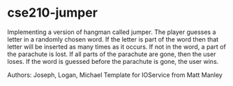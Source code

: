 # cse210-jumper
Implementing a version of hangman called jumper. The player guesses
a letter in a randomly chosen word. If the letter is part of the word
then that letter will be inserted as many times as it occurs. If not in 
the word, a part of the parachute is lost. If all parts of the parachute
are gone, then the user loses. If the word is guessed before the parachute 
is gone, the user wins.


Authors: Joseph, Logan, Michael
Template for IOService from Matt Manley